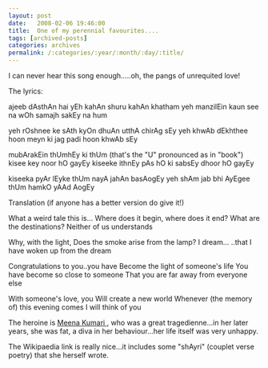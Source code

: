 ```yaml
---
layout: post
date:	2008-02-06 19:46:00
title:  One of my perennial favourites....
tags: [archived-posts]
categories: archives
permalink: /:categories/:year/:month/:day/:title/
---
```

I can never hear this song enough.....oh, the pangs of unrequited love!


<param name="movie" value="http://www.youtube.com/v/ckfcAT9N-vg&amp;rel=1"></param><param name="wmode" value="transparent"></param><lj-embed id="14" /></object>



The lyrics:


ajeeb dAsthAn hai yEh
kahAn shuru kahAn khatham
yeh manzilEin kaun see
na wOh samajh sakEy na hum


yeh rOshnee ke sAth kyOn
dhuAn utthA chirAg sEy
yeh khwAb dEkhthee hoon meyn
ki jag padi hoon khwAb sEy


mubArakEin thUmhEy ki thUm (that's the "U" pronounced as in "book")
kisee key noor hO gayEy
kiseeke ithnEy pAs hO
ki sabsEy dhoor hO gayEy

kiseeka pyAr lEyke thUm
nayA jahAn basAogEy
yeh shAm jab bhi AyEgee
thUm hamkO yAAd AogEy


Translation (if anyone has a better version do give it!)

What a weird tale this is...
Where does it begin, where does it end?
What are the destinations?
Neither of us understands


Why, with the light,
Does the smoke arise from the lamp?
I dream...
..that I have woken up from the dream


Congratulations to you..you have
Become the light of someone's life
You have become so close to someone
That you are far away from everyone else


With someone's love, you
Will create a new world
Whenever (the memory of) this evening comes
I will think of you




The heroine is <a href="http://en.wikipedia.org/wiki/Meena_Kumari"> Meena Kumari </a>, who was a great tragedienne...in her later years, she was fat, a diva in her behaviour...her life itself was very unhappy.

The Wikipaedia link is really nice...it includes some "shAyri" (couplet verse poetry) that she herself wrote.
